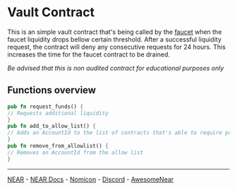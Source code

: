 Vault Contract
===================

This is an simple vault contract that's being called by the [faucet](../faucet_contract/) when the faucet liquidity drops bellow certain threshold.
After a successful liquidity request, the contract will deny any consecutive requests for 24 hours. This increases the time for the faucet contract  to be drained. 

*Be advised that this is non audited contract for educational purposes only*


## Functions overview

```rust
pub fn request_funds() {
// Requests additional liquidity 
}
pub fn add_to_allow_list() {
// Adds an AccountId to the list of contracts that's able to require predefined liquidity 
}
pub fn remove_from_allowlist() {
// Removes an AccountId from the allow list
}
```

___
[NEAR](https://near.org) - [NEAR Docs](https://near.org) - [Nomicon](https://nomicon.io) - [Discord](https://near.chat) - [AwesomeNear](https://awesomenear.com)
